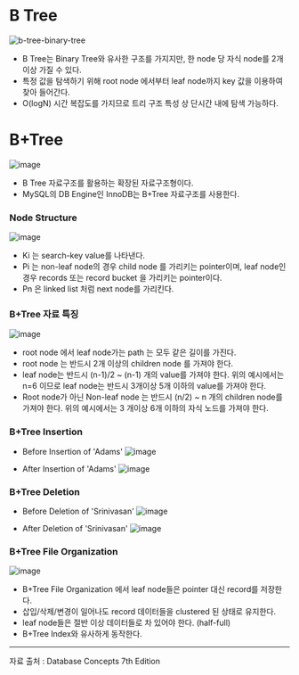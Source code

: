 # B Tree 
![b-tree-binary-tree](https://user-images.githubusercontent.com/41604678/215308222-a3e0c41c-c2e6-4f2c-85a1-f06876315ede.png)

- B Tree는 Binary Tree와 유사한 구조를 가지지만, 한 node 당 자식 node를 2개 이상 가질 수 있다. 
- 특정 값을 탐색하기 위해 root node 에서부터 leaf node까지 key 값을 이용하여 찾아 들어간다. 
- O(logN) 시간 복잡도를 가지므로 트리 구조 특성 상 단시간 내에 탐색 가능하다. 

  
# B+Tree

![image](https://user-images.githubusercontent.com/41604678/215308280-ce764366-fc0c-4514-b962-116d68c19281.png)

- B Tree 자료구조를 활용하는 확장된 자료구조형이다. 
- MySQL의 DB Engine인 InnoDB는 B+Tree 자료구조를 사용한다. 


### Node Structure   

![image](https://user-images.githubusercontent.com/41604678/215308290-d08de45d-f672-42ce-b701-119ae17c21a0.png)
- Ki 는 search-key value를 나타낸다. 
- Pi 는 non-leaf node의 경우 child node 를 가리키는 pointer이며, leaf node인 경우 records 또는 record bucket 을 가리키는 pointer이다. 
- Pn 은 linked list 처럼 next node를 가리킨다. 

### B+Tree 자료 특징 

![image](https://user-images.githubusercontent.com/41604678/215308857-f286205f-3375-4bd3-a649-6fa0cf027be8.png)

- root node 에서 leaf node가는 path 는 모두 같은 길이를 가진다. 
- root node 는 반드시 2개 이상의 children node 를 가져야 한다. 
- leaf node는 반드시 (n-1)/2 ~ (n-1) 개의 value를 가져야 한다. 
위의 예시에서는 n=6 이므로 leaf node는 반드시 3개이상 5개 이하의 value를 가져야 한다.  
- Root node가 아닌 Non-leaf node 는 반드시 (n/2) ~ n 개의 children node를 가져야 한다. 
위의 예시에서는 3 개이상 6개 이하의 자식 노드를 가져야 한다. 
  
### B+Tree Insertion 
- Before Insertion of 'Adams'
![image](https://user-images.githubusercontent.com/41604678/215308870-7ea881e2-0799-45fb-af0a-dd2d9e0c1063.png)

- After Insertion of 'Adams'
![image](https://user-images.githubusercontent.com/41604678/215308884-d5a65524-c15d-45bc-9cb9-6d29e7ed8d72.png)

### B+Tree Deletion 
- Before Deletion of 'Srinivasan'
![image](https://user-images.githubusercontent.com/41604678/215308965-a482016f-0755-4d4c-83b4-bdebb7974f56.png)

- After Deletion of 'Srinivasan'
![image](https://user-images.githubusercontent.com/41604678/215308915-90e75b19-4734-4b84-936c-b7d7f2caa396.png)


### B+Tree File Organization 

![image](https://user-images.githubusercontent.com/41604678/215308991-a3fc4571-214f-4afd-a1d3-688fe7ea5f3e.png)

- B+Tree File Organization 에서 leaf node들은 pointer 대신 record를 저장한다. 
- 삽입/삭제/변경이 일어나도 record 데이터들을 clustered 된 상태로 유지한다. 
- leaf node들은 절반 이상 데이터들로 차 있어야 한다. (half-full)
- B+Tree Index와 유사하게 동작한다. 

--------
자료 출처 : Database Concepts 7th Edition 
